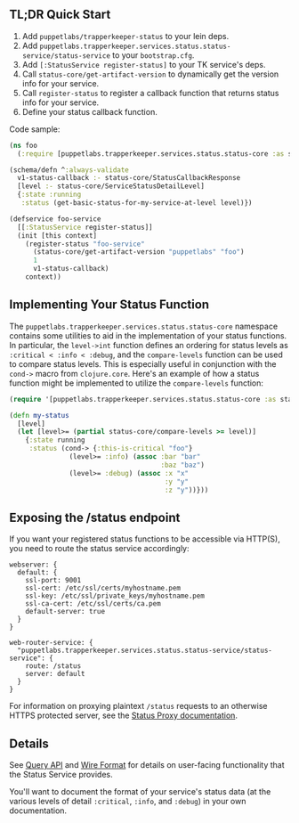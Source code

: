 ## TL;DR Quick Start

1. Add `puppetlabs/trapperkeeper-status` to your lein deps.
2. Add `puppetlabs.trapperkeeper.services.status.status-service/status-service`
   to your `bootstrap.cfg`.
3. Add `[:StatusService register-status]` to your TK service's deps.
4. Call `status-core/get-artifact-version` to dynamically get the
   version info for your service.
5. Call `register-status` to register a callback function that returns
   status info for your service.
6. Define your status callback function.

Code sample:
```clj
(ns foo
  (:require [puppetlabs.trapperkeeper.services.status.status-core :as status-core]))

(schema/defn ^:always-validate
  v1-status-callback :- status-core/StatusCallbackResponse
  [level :- status-core/ServiceStatusDetailLevel]
  {:state :running
   :status (get-basic-status-for-my-service-at-level level)})

(defservice foo-service
  [[:StatusService register-status]]
  (init [this context]
    (register-status "foo-service"
      (status-core/get-artifact-version "puppetlabs" "foo")
      1
      v1-status-callback)
    context))
```

## Implementing Your Status Function

The `puppetlabs.trapperkeeper.services.status.status-core` namespace contains
some utilities to aid in the implementation of your status functions.  In
particular, the `level->int` function defines an ordering for status levels as
`:critical < :info < :debug`, and the `compare-levels` function can be used to 
compare status levels.  This is especially useful in conjunction with the 
`cond->` macro from `clojure.core`.  Here's an example of how a status function 
might be implemented to utilize the `compare-levels` function:
```clj
(require '[puppetlabs.trapperkeeper.services.status.status-core :as status-core])

(defn my-status
  [level]
  (let [level>= (partial status-core/compare-levels >= level)]
    {:state running
     :status (cond-> {:this-is-critical "foo"}
               (level>= :info) (assoc :bar "bar"
                                      :baz "baz")
               (level>= :debug) (assoc :x "x"
                                       :y "y"
                                       :z "y"))}))
```

## Exposing the /status endpoint

If you want your registered status functions to be accessible via HTTP(S),
you need to route the status service accordingly:

```
webserver: {
  default: {
    ssl-port: 9001
    ssl-cert: /etc/ssl/certs/myhostname.pem
    ssl-key: /etc/ssl/private_keys/myhostname.pem
    ssl-ca-cert: /etc/ssl/certs/ca.pem
    default-server: true
  }
}

web-router-service: {
  "puppetlabs.trapperkeeper.services.status.status-service/status-service": {
    route: /status
    server: default
  }
}
```

For information on proxying plaintext `/status` requests to an otherwise HTTPS
protected server, see the [Status Proxy documentation](./status-proxy-service.md).

## Details

See [Query API](./query-api.md) and [Wire Format](./wire-formats.md) for details
 on user-facing functionality that the Status Service provides.

You'll want to document the format of your service's status data (at the various
levels of detail `:critical`, `:info`, and `:debug`) in your own documentation.
